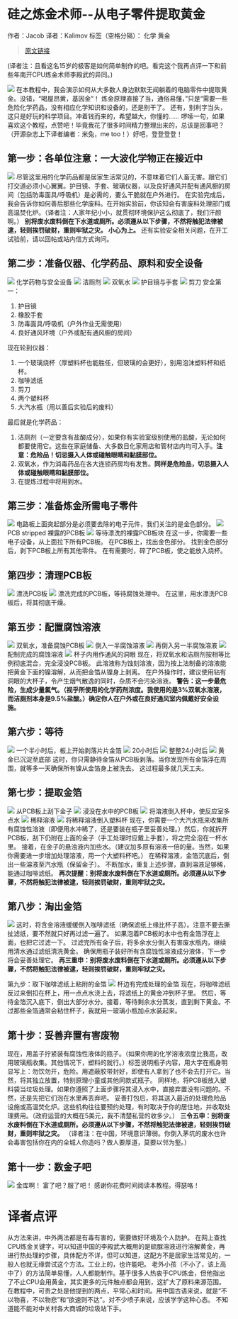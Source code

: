 # 硅之炼金术师--从电子零件提取黄金
作者：Jacob 译者：Kalimov
标签（空格分隔）： 化学 黄金
>[原文链接](http://www.instructables.com/id/How-To-Extract-Gold-From-Electronics/?ALLSTEPS)

(译者注：且看这名15岁的极客是如何简单制作的吧。看完这个我再点评一下和前些年南开CPU炼金术师李殿武的异同。)

![](http://doask.qiniudn.com/gold1.jpg)
在本教程中，我会演示如何从大多数人身边默默无闻躺着的电脑零件中提取黄金。没错，“喝屋昂黄，基因金”！
炼金原理直接了当，通俗易懂，”只是“需要一些危险化学药品，没有相应化学知识和设备的，还是别干了。
还有，别利字当头，这只是好玩的科学项目。冲着钱而来的，希望越大，你懂的……
啰嗦一句，如果喜欢这个教程，点赞吧！毕竟我花了很多时间精力整理出来的，总该是回事吧？（开源杂志上下译者编者：米兔，me too！）好吧，登登登登！

## 第一步：各单位注意：一大波化学物正在接近中
![](http://doask.qiniudn.com/gold2.jpg)
尽管这里用的化学药品都是居家生活常见的，不意味着它们人畜无害。跟它们打交道必须小心翼翼。护目镜、手套、玻璃仪器，以及良好通风并配有通风橱的房间（包括防毒面具/呼吸机）是必需的，要么干脆就在户外进行。
在实验完成后，我会告诉你如何善后那些化学废料。在开始实验前，你该知会有害废料处理部门或高温焚化炉。（译者注：人家年纪小小，就贯彻环境保护这么彻底了，我们汗颜啊。）
**别将废水废料倒在下水道或厕所。必须遵从以下步骤，不然将触犯法律被逮，轻则挨罚破财，重则牢狱之灾。**
**小心为上。**
还有实验安全相关问题，在开工试验前，请以回帖或站内信方式询问。

## 第二步：准备仪器、化学药品、原料和安全设备
![](http://doask.qiniudn.com/gold3.jpg)
化学药物与安全设备
![](http://doask.qiniudn.com/gold4.jpg)
洁厕剂
![](http://doask.qiniudn.com/gold5.jpg)
双氧水
![](http://doask.qiniudn.com/gold6.jpg)
护目镜与手套
![](http://doask.qiniudn.com/gold7.jpg)
剪刀
安全第一：
1) 护目镜
2) 橡胶手套
3) 防毒面具/呼吸机（户外作业无需使用）
4) 良好通风环境（户外或配有通风橱的房间）

现在轮到仪器：
1) 一个玻璃烧杯（厚塑料杯也能胜任，但玻璃的会更好），别用泡沫塑料杯和纸杯。
2) 咖啡滤纸
3) 剪刀
4) 两个塑料杯
5) 大汽水瓶（用以善后实验后的废料）

最后就是化学药品：
1) 洁厕剂（一定要含有盐酸成分），如果你有实验室级别使用的盐酸，无论如何都要使用它。这些在家庭储备、大多数日化家用店和管材店内均可入手。**注意：危险品！切忌摄入人体或碰触眼睛和黏膜部位。**
2) 双氧水，作为消毒药品在各大连锁药房均有发售。**同样是危险品，切忌摄入人体或碰触眼睛和黏膜部位。**
3) 在提炼过程中将用到水。

## 第三步：准备炼金所需电子零件
![](http://doask.qiniudn.com/gold8.jpg)
电路板上面突起部分是必须要去除的电子元件，我们关注的是金色部分。
![](http://doask.qiniudn.com/gold9.jpg)
PCB stripped 裸露的PCB板
![](http://doask.qiniudn.com/gold10.jpg)
等待漂洗的裸露PCB板块
在这一步，你需要一些电子设备，从上面拉下所有PCB板。
在PCB板上，找出金色部分。
找到金色部分后，剥下PCB板上所有其他零件。
在有需要时，碎了PCB板，使之能放入烧杯。

## 第四步：清理PCB板
![](http://doask.qiniudn.com/gold11.jpg)
漂洗PCB板
![](http://doask.qiniudn.com/gold29.jpg)
漂洗完成的PCB板，等待腐蚀处理中。
在这里，用水漂洗PCB板后，将其彻底干燥。

## 第五步：配置腐蚀溶液
![](http://doask.qiniudn.com/gold12.jpg)
双氧水，准备腐蚀PCB板
![](http://doask.qiniudn.com/gold13.jpg)
倒入一半腐蚀溶液
![](http://doask.qiniudn.com/gold14.jpg)
再倒入另一半腐蚀溶液
![](http://doask.qiniudn.com/gold15.jpg)
配制完成的腐蚀溶液
![](http://doask.qiniudn.com/gold16.jpg)
杯子内用作通风的洞眼
现在，将双氧水和洁厕剂按相等比例彻底混合，完全浸没PCB板。
此溶液称为蚀刻溶液，因为按上法制备的溶液能把黄金下面的镍溶解，从而把金箔从镍身上剥离。
在户外操作时，建议使用钻有洞眼的大杯子，令产生烟气散逸的同时，杂质不会污染溶液。
**警告：这一步最危险，生成少量氯气。（视乎所使用的化学药剂浓度。我使用的是3%双氧水溶液，而洁厕剂本身是9.5%盐酸。）确定你人在户外或在良好通风室内佩戴好安全设施。**

## 第六步：等待
![](http://doask.qiniudn.com/gold17.jpg)
一个半小时后，板上开始剥落片片金箔
![](http://doask.qiniudn.com/gold18.jpg)
20小时后
![](http://doask.qiniudn.com/gold19.jpg)
整整24小时后
![](http://doask.qiniudn.com/gold20.jpg)
黄金已沉淀至底部
这时，你只需静待金箔从PCB板剥落。当你发现所有金箔浮在周围，就等多一天确保所有镍从金箔身上被洗去。
这过程最多就几天工夫。

## 第七步：提取金箔
![](http://doask.qiniudn.com/gold21.jpg)
从PCB板上刮下金子
![](http://doask.qiniudn.com/gold22.jpg)
浸没在水中的PCB板
![](http://doask.qiniudn.com/gold23.jpg)
将溶液倒入杯中，使反应室多点水
![](http://doask.qiniudn.com/gold24.jpg)
稀释溶液
![](http://doask.qiniudn.com/gold25.jpg)
将稀释溶液倒入塑料杯
现在，你需要一个大汽水瓶来收集所有腐蚀性溶液（即便用水冲稀了，还是要装在瓶子里妥善处理。）然后，你就拆开PCB板，刮下仍附在上面的金子（手工处理时应戴上手套），将之完全泡在一杯水里。
接着，在金子的悬浊液内加些水。（建议加多原有溶液一倍的量。当然，如果你需要进一步增加处理溶液，用一个大塑料杯吧。）
在稀释溶液，金箔沉底后，倒出一些溶液至汽水瓶（保留金子）。
不断加水，重复上述步骤，直到溶液足够稀，能通过咖啡滤纸。
**再次提醒：别将废水废料倒在下水道或厕所。必须遵从以下步骤，不然将触犯法律被逮，轻则挨罚破财，重则牢狱之灾。**

## 第八步：淘出金箔
![](http://doask.qiniudn.com/gold26.jpg)
这时，将含金溶液缓缓倒入咖啡滤纸（确保滤纸上缘比杯子高）。注意不要去撕扯滤纸，要不然就只好再过滤一遍了。
如果泡着PCB板的水中也有金箔浮在上面，也把它过滤一下。
过滤完所有金子后，将多余水分倒入有害废水瓶内，继续用清水通过滤纸清洗黄金。
确保用瓶子装好所有含腐蚀性溶液成分液体，下一步将会妥善处理它。
**再三重申：别将废水废料倒在下水道或厕所。必须遵从以下步骤，不然将触犯法律被逮，轻则挨罚破财，重则牢狱之灾。**

第九步：取下咖啡滤纸上粘附的金箔
![](http://doask.qiniudn.com/gold27.jpg)
杯边有完成处理的金箔
现在，将咖啡滤纸反过来倒扣在杯上，用一点点水浇上去，将滤纸上的黄金冲到杯子里。
然后，等待金箔沉入底下，倒出大部分水分。接着，等待剩余水分蒸发，直到剩下黄金。不过那些金箔通常会粘住杯子，我就用一玻璃小瓶加点水装起来。

## 第十步：妥善弃置有害废物
现在，用盖子拧紧装有腐蚀性液体的瓶子。（如果你用的化学溶液浓度比我高，改用玻璃瓶收集。其他情况下，塑料的就行。）标签说明瓶子内容，用大字在瓶身明显写上：勿饮勿开，危险。用遮蔽胶带封好，即使有人拿到了也不会去打开它。当然，将其独立放置，特别原理小童或其他同款式瓶子。
同样地，将PCB板放入塑料袋当垃圾处理。如果你遵照了上面步骤将其浸入水中，直接弃置没有问题的。不然，还是先把它们泡在水里再丢弃吧。
妥善打包后，将其送入最近的处理危险品设施或高温焚化炉。这些机构往往要预约处理，有时取决于你的居住地，并收取处理费用。（政府运营的大概在5美元，我不清楚私营的收多少。）
**三令五申：别将废水废料倒在下水道或厕所。必须遵从以下步骤，不然将触犯法律被逮，轻则挨罚破财，重则牢狱之灾。**
（译者注：在中国，环境意识薄弱。你倒入茅坑的废水也许会毒害包括你在内的全城人你造吗？做人要厚道，莫要以邻为壑。）

## 第十一步：数金子吧
![](http://doask.qiniudn.com/gold28.jpg)
金库啊！
富了吧？服了吧！
感谢你花费时间阅读本教程。得瑟咯！

# 译者点评
从方法来讲，中外两法都是有毒有害的，需要做好环境及个人防护。
在网上查找CPU炼金关键字，可以知道中国的李殿武大概用的是硫脲溶液进行溶解黄金，再进行热处理的步骤，具体配方不详，但可以知道，这配方不是居家生活常见的，一般人也就无缘尝试这个方法。工业上的，也许能吧。
老外小孩（不小了，该上高中了）的方法简单易懂，人人都能制作。基于很多人热衷于CPU炼金，但他指出了不止CPU会用黄金，其实更多的元件触点都会用到，这扩大了原料来源范围。在教程中，可贵之处是他提到的两点，平常心和时间。用中国古语来说，就是“不以物喜，不以物悲”和“欲速则不达”。对不少喷子来说，应该学学这种心态。
不知道能不能对中关村各大商城的垃圾站下手。
